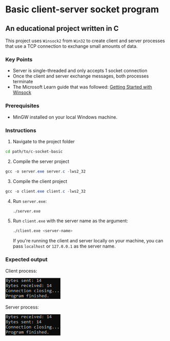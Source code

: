 # Basic client-server socket program

## An educational project written in C

This project uses `Winsock2` from `Win32` to create client and server processes that use a TCP connection to exchange small amounts of data.

### Key Points

- Server is single-threaded and only accepts 1 socket connection
- Once the client and server exchange messages, both processes terminate
- The Microsoft Learn guide that was followed: [Getting Started with Winsock](https://learn.microsoft.com/en-us/windows/win32/winsock/getting-started-with-winsock)

### Prerequisites

- MinGW installed on your local Windows machine.

### Instructions
1. Navigate to the project folder
```bash
cd path/to/c-socket-basic
```
2. Compile the server project
```powershell
gcc -o server.exe server.c -lws2_32
```

3. Compile the client project
```powershell
gcc -o client.exe client.c -lws2_32
```

4. Run `server.exe`:
    ```bash
    ./server.exe
    ```

5. Run `client.exe` with the server name as the argument:
    ```bash
    ./client.exe <server-name>
    ```
    If you're running the client and server locally on your machine, you can pass `localhost` or `127.0.0.1` as the server name.

### Expected output

Client process:

![Client example output](client-logs.png)

Server process:

![Server example output](server-logs.png)